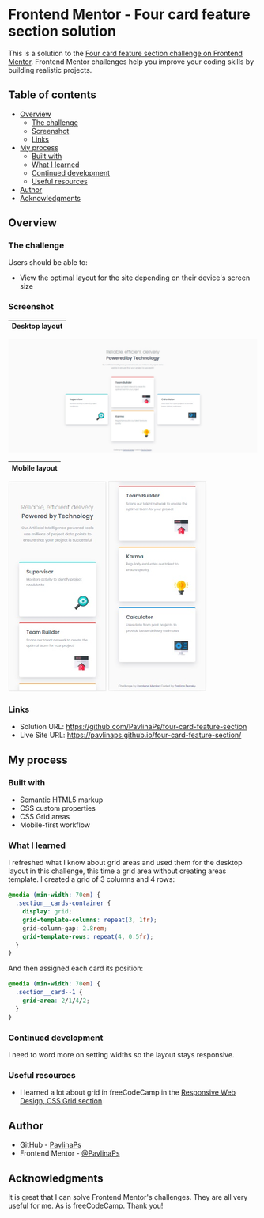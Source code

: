 # Frontend Mentor - Four card feature section solution

This is a solution to the [Four card feature section challenge on Frontend Mentor](https://www.frontendmentor.io/challenges/four-card-feature-section-weK1eFYK). Frontend Mentor challenges help you improve your coding skills by building realistic projects. 

## Table of contents

- [Overview](#overview)
  - [The challenge](#the-challenge)
  - [Screenshot](#screenshot)
  - [Links](#links)
- [My process](#my-process)
  - [Built with](#built-with)
  - [What I learned](#what-i-learned)
  - [Continued development](#continued-development)
  - [Useful resources](#useful-resources)
- [Author](#author)
- [Acknowledgments](#acknowledgments)

## Overview

### The challenge

Users should be able to:

- View the optimal layout for the site depending on their device's screen size

### Screenshot

| Desktop layout |
|:--:|
![Desktop layout](./screenshots/screenshot-desktop.jpg)

| Mobile layout |
|:--:|
![Mobile layout](./screenshots/screenshot-mobile-top.jpg) ![Mobile layout](./screenshots/screenshot-mobile-bottom.jpg)

### Links

- Solution URL: https://github.com/PavlinaPs/four-card-feature-section
- Live Site URL: https://pavlinaps.github.io/four-card-feature-section/

## My process

### Built with

- Semantic HTML5 markup
- CSS custom properties
- CSS Grid areas
- Mobile-first workflow

### What I learned

I refreshed what I know about grid areas and used them for the desktop layout in this challenge, this time a grid area without creating areas template. 
I created a grid of 3 columns and 4 rows:
```css
@media (min-width: 70em) {
  .section__cards-container {
    display: grid;
    grid-template-columns: repeat(3, 1fr);
    grid-column-gap: 2.8rem;
    grid-template-rows: repeat(4, 0.5fr);
  }
}
```
And then assigned each card its position:
```css
@media (min-width: 70em) {
  .section__card--1 {
    grid-area: 2/1/4/2;
  }
}
```

### Continued development

I need to word more on setting widths so the layout stays responsive.

### Useful resources

- I learned a lot about grid in freeCodeCamp in the [Responsive Web Design, CSS Grid section](https://www.freecodecamp.org/learn/responsive-web-design/#css-grid)

## Author

- GitHub - [PavlinaPs](https://github.com/PavlinaPs)
- Frontend Mentor - [@PavlinaPs](https://www.frontendmentor.io/profile/PavlinaPs)

## Acknowledgments

It is great that I can solve Frontend Mentor's challenges. They are all very useful for me. As is freeCodeCamp. Thank you!